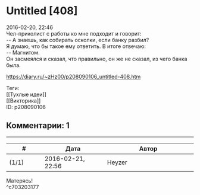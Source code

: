 Untitled [408]
==============

  
2016-02-20, 22:46  
 Чел-приколист с работы ко мне подходит и говорит:   
 -- А знаешь, как собирать осколки, если банку разбил?   
 Я думаю, что бы такое ему ответить. В итоге отвечаю:   
 -- Магнитом.   
 Он засмеялся и сказал, что правильно, он же не сказал, из чего банка была.   
  
<https://diary.ru/~zHz00/p208090106_untitled-408.htm>  
  
Теги:  
[[Тухлые идеи]]  
[[Викторика]]  
ID: p208090106  


Комментарии: 1
--------------

  


---



|         #         |              Дата              |                     Автор                     |           ID           |
| --- | --- | --- | --- |
| (1/1) | 2016-02-21, 22:56 | Heyzer | c703203177 |

  
 Матерясь!   
 ^c703203177